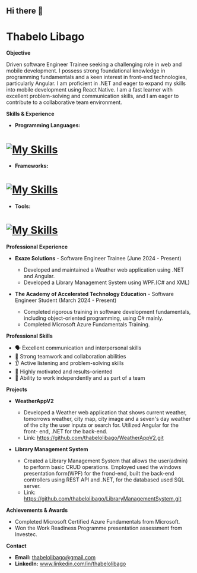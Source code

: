 ## Hi there 👋

# Thabelo Libago 

**Objective**

Driven software Engineer Trainee seeking a challenging role in web and mobile development. I possess strong foundational knowledge in programming fundamentals and a keen interest in front-end technologies, particularly Angular. I am proficient in .NET and eager to expand my skills into mobile development using React Native. I am a fast learner with excellent problem-solving and communication skills, and I am eager to contribute to a collaborative team environment.

**Skills & Experience**


* **Programming Languages:**
 # [![My Skills](https://skillicons.dev/icons?i=html,js,css,cs,java,py)](https://skillicons.dev)
  
* **Frameworks:**
# [![My Skills](https://skillicons.dev/icons?i=angular,dotnet)](https://skillicons.dev)


* **Tools:**
# [![My Skills](https://skillicons.dev/icons?i=nodejs,vscode,figma,postman)](https://skillicons.dev)

**Professional Experience**

* **Exaze Solutions** - Software Engineer Trainee (June 2024 - Present)
    * Developed and maintained a Weather web application using .NET and Angular.
    * Developed a Library Management System using WPF.(C# and XML)
      
* **The Academy of Accelerated Technology Education** - Software Engineer Student (March 2024 - Present)
    * Completed rigorous training in software development fundamentals, including object-oriented programming, using C# mainly.
    * Completed Microsoft Azure Fundamentals Training.

**Professional Skills**

* 🗣️ Excellent communication and interpersonal skills
* 🤝 Strong teamwork and collaboration abilities
* 👂 Active listening and problem-solving skills
* 🚀 Highly motivated and results-oriented
* 🎯 Ability to work independently and as part of a team

**Projects**

* **WeatherAppV2** 
    * Developed a Weather web application that shows current weather, tomorrows weather, city map, city image and a seven's day weather of the city the user inputs or search for. Utilized Angular for the front- 
      end, .NET for the back-end.
    * Link: https://github.com/thabelolibago/WeatherAppV2.git
      
* **Library Management System** 
    * Created a Library Management System that allows the user(admin) to perform basic CRUD operations. Employed used the windows presentation form(WPF) for the frond-end, built the back-end controllers using 
      REST API and .NET, for the databased used SQL server.
    * Link: https://github.com/thabelolibago/LibraryManagementSystem.git

**Achievements & Awards**

* Completed Microsoft Certified Azure Fundamentals from Microsoft.
* Won the Work Readiness Programme presentation assessment from Investec.

**Contact**

* **Email:** thabelolibago@gmail.com
* **LinkedIn:** www.linkedin.com/in/thabelolibago
  

